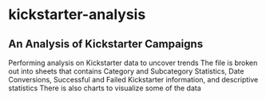 # kickstarter-analysis
## An Analysis of Kickstarter Campaigns
Performing analysis on Kickstarter data to uncover trends
The file is broken out into sheets that contains Category and Subcategory Statistics, Date Conversions, Successful and Failed Kickstarter information, and descriptive statistics
There is also charts to visualize some of the data
